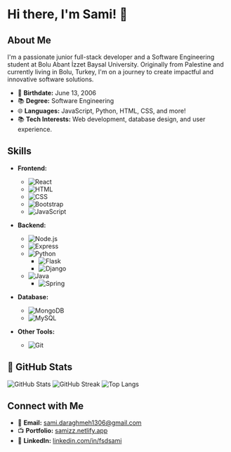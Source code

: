 # Hi there, I'm Sami! 👋

## About Me

I'm a passionate junior full-stack developer and a Software Engineering student at Bolu Abant İzzet Baysal University. Originally from Palestine and currently living in Bolu, Turkey, I'm on a journey to create impactful and innovative software solutions.

- 🎉 **Birthdate:** June 13, 2006
- 📚 **Degree:** Software Engineering
- 🌐 **Languages:** JavaScript, Python, HTML, CSS, and more!
- 📚 **Tech Interests:** Web development, database design, and user experience.

## Skills

- **Frontend:**
  - ![React](https://img.shields.io/badge/React-%2361DAFB.svg?style=for-the-badge&logo=react&logoColor=white)
  - ![HTML](https://img.shields.io/badge/HTML-%23E34F26.svg?style=for-the-badge&logo=html5&logoColor=white)
  - ![CSS](https://img.shields.io/badge/CSS-%231572B6.svg?style=for-the-badge&logo=css3&logoColor=white)
  - ![Bootstrap](https://img.shields.io/badge/Bootstrap-%237952B3.svg?style=for-the-badge&logo=bootstrap&logoColor=white)
  - ![JavaScript](https://img.shields.io/badge/JavaScript-%23F7DF1E.svg?style=for-the-badge&logo=javascript&logoColor=black)

- **Backend:**
  - ![Node.js](https://img.shields.io/badge/Node.js-%23339933.svg?style=for-the-badge&logo=node.js&logoColor=white)
  - ![Express](https://img.shields.io/badge/Express-%23000000.svg?style=for-the-badge&logo=express&logoColor=white)
  - ![Python](https://img.shields.io/badge/Python-%233776AB.svg?style=for-the-badge&logo=python&logoColor=white)
    - ![Flask](https://img.shields.io/badge/Flask-%23000000.svg?style=for-the-badge&logo=flask&logoColor=white)
    - ![Django](https://img.shields.io/badge/Django-%23092E20.svg?style=for-the-badge&logo=django&logoColor=white)
  - ![Java](https://img.shields.io/badge/Java-%23007396.svg?style=for-the-badge&logo=java&logoColor=white)
    - ![Spring](https://img.shields.io/badge/Spring-%236DB33F.svg?style=for-the-badge&logo=spring&logoColor=white)

- **Database:**
  - ![MongoDB](https://img.shields.io/badge/MongoDB-%2347A248.svg?style=for-the-badge&logo=mongodb&logoColor=white)
  - ![MySQL](https://img.shields.io/badge/MySQL-%234479A1.svg?style=for-the-badge&logo=mysql&logoColor=white)

- **Other Tools:**
  - ![Git](https://img.shields.io/badge/Git-%23F05032.svg?style=for-the-badge&logo=git&logoColor=white)


## 🚀 GitHub Stats

![GitHub Stats](https://github-readme-stats.vercel.app/api?username=EngineerSami&show_icons=true&theme=radical)
![GitHub Streak](https://github-readme-streak-stats.herokuapp.com/?user=EngineerSami&theme=radical)
![Top Langs](https://github-readme-stats.vercel.app/api/top-langs/?username=EngineerSami&layout=compact&theme=radical)


## Connect with Me

- 📧 **Email:** [sami.daraghmeh1306@gmail.com](mailto:sami.daraghmeh1306@gmail.com)
- 📺 **Portfolio:** [samizz.netlify.app](https://samizz.netlify.app)
- 🔗 **LinkedIn:** [linkedin.com/in/fsdsami](https://www.linkedin.com/in/fsdsami/)


